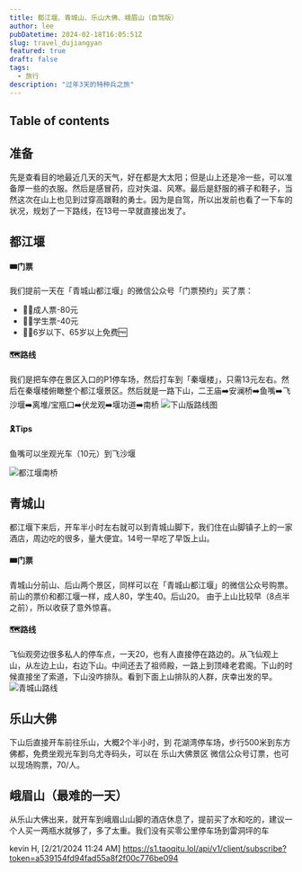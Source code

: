 ```yaml
---
title: 都江堰、青城山、乐山大佛、峨眉山（自驾版）
author: lee
pubDatetime: 2024-02-18T16:05:51Z
slug: travel_dujiangyan
featured: true
draft: false
tags:
  - 旅行
description: "过年3天的特种兵之旅"
---
```

## Table of contents

## 准备
先是查看目的地最近几天的天气，好在都是大太阳；但是山上还是冷一些，可以准备厚一些的衣服。然后是感冒药，应对失温、风寒。最后是舒服的裤子和鞋子，当然这次在山上也见到过穿高跟鞋的勇士。因为是自驾，所以出发前也看了一下车的状况，规划了一下路线，在13号一早就直接出发了。

## 都江堰
#### 🎟️门票
我们提前一天在「青城山都江堰」的微信公众号「门票预约」买了票：
- 👨‍🦱成人票-80元
- 🧑‍🎓学生票-40元
- 👼🧓6岁以下、65岁以上免费🆓
#### 🗺️路线
我们是把车停在景区入口的P1停车场，然后打车到「秦堰楼」，只需13元左右。然后在秦堰楼俯瞰整个都江堰景区。然后就是一路下山，二王庙➡️安澜桥➡️鱼嘴➡️飞沙堰➡️离堆/宝瓶口➡️伏龙观➡️堰功道➡️南桥
![下山版路线图](@assets/images/13_15dujiangyan/Itinerary_dujiangyan.jpg)

#### 🎗️Tips
鱼嘴可以坐观光车（10元）到飞沙堰

![都江堰南桥](@assets/images/13_15dujiangyan/nanqiao.jpg)

## 青城山
都江堰下来后，开车半小时左右就可以到青城山脚下，我们住在山脚镇子上的一家酒店，周边吃的很多，量大便宜。14号一早吃了早饭上山。
#### 🎟️门票
青城山分前山、后山两个景区，同样可以在「青城山都江堰」的微信公众号购票。前山的票价和都江堰一样，成人80，学生40。后山20。
由于上山比较早（8点半之前），所以收获了意外惊喜。
#### 🗺️路线
飞仙观旁边很多私人的停车点，一天20，也有人直接停在路边的。从飞仙观上山，从左边上山，右边下山。中间还去了祖师殿，一路上到顶峰老君阁。下山的时候直接坐了索道，下山没咋排队。看到下面上山排队的人群，庆幸出发的早。
![青城山路线](@assets/images/13_15dujiangyan/ltinerary_qcs.jpg)

## 乐山大佛

下山后直接开车前往乐山，大概2个半小时，到 花湖湾停车场，步行500米到东方佛都，免费坐观光车到乌尤寺码头，可以在 乐山大佛景区 微信公众号订票，也可以现场购票，70/人。

## 峨眉山（最难的一天）
从乐山大佛出来，就开车到峨眉山山脚的酒店休息了，提前买了水和吃的，建议一个人买一两瓶水就够了，多了太重。我们没有买零公里停车场到雷洞坪的车

kevin H, [2/21/2024 11:24 AM]
https://s1.taoqitu.lol/api/v1/client/subscribe?token=a539154fd94fad55a8f2f00c776be094